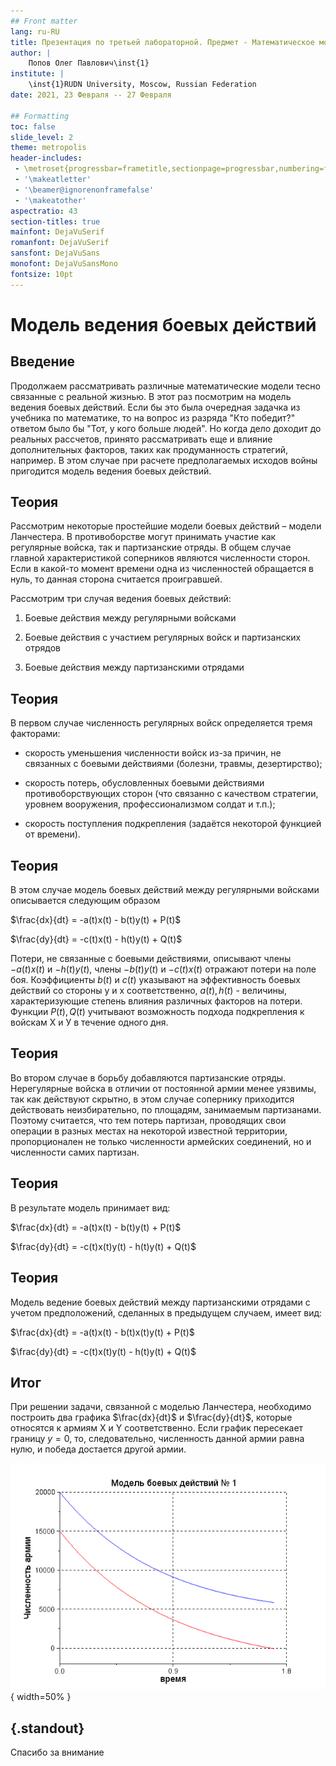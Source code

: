 ```yaml
---
## Front matter
lang: ru-RU
title: Презентация по третьей лабораторной. Предмет - Математическое моделирование.
author: |
	Попов Олег Павлович\inst{1}
institute: |
	\inst{1}RUDN University, Moscow, Russian Federation
date: 2021, 23 Февраля -- 27 Февраля

## Formatting
toc: false
slide_level: 2
theme: metropolis
header-includes:
 - \metroset{progressbar=frametitle,sectionpage=progressbar,numbering=fraction}
 - '\makeatletter'
 - '\beamer@ignorenonframefalse'
 - '\makeatother'
aspectratio: 43
section-titles: true
mainfont: DejaVuSerif
romanfont: DejaVuSerif
sansfont: DejaVuSans
monofont: DejaVuSansMono
fontsize: 10pt
---
```


# Модель ведения боевых действий

## Введение

Продолжаем рассматривать различные математические модели тесно связанные с
реальной жизнью. В этот раз посмотрим на модель ведения боевых действий.
Если бы это была очередная задачка из учебника по математике, то на вопрос
из разряда "Кто победит?" ответом было бы "Тот, у кого больше людей". Но
когда дело доходит до реальных рассчетов, принято рассматривать еще и влияние
дополнительных факторов, таких как продуманность стратегий, например. В этом
случае при расчете предполагаемых исходов войны пригодится модель ведения боевых
действий.

## Теория

Рассмотрим некоторые простейшие модели боевых действий – модели Ланчестера.
В противоборстве могут принимать участие как регулярные войска, так и
партизанские отряды. В общем случае главной характеристикой соперников
являются численности сторон. Если в какой-то момент времени одна из
численностей обращается в нуль, то данная сторона считается проигравшей.

Рассмотрим три случая ведения боевых действий:

1. Боевые действия между регулярными войсками

2. Боевые действия с участием регулярных войск и партизанских отрядов

3. Боевые действия между партизанскими отрядами

## Теория

В первом случае численность регулярных войск определяется тремя факторами:

- скорость уменьшения численности войск из-за причин, не связанных с
боевыми действиями (болезни, травмы, дезертирство);

- скорость потерь, обусловленных боевыми действиями
противоборствующих сторон (что связанно с качеством стратегии,
	уровнем вооружения, профессионализмом солдат и т.п.);

- скорость поступления подкрепления (задаётся некоторой функцией от
	времени).

## Теория

В этом случае модель боевых действий между регулярными войсками
описывается следующим образом

$\frac{dx}{dt} = -a(t)x(t) - b(t)y(t) + P(t)$

$\frac{dy}{dt} = -c(t)x(t) - h(t)y(t) + Q(t)$

Потери, не связанные с боевыми действиями, описывают члены
$-a(t)x(t)$ и $-h(t)y(t)$, члены $-b(t)y(t)$ и $-c(t)x(t)$ отражают
потери на поле боя. Коэффициенты $b(t)$ и $c(t)$ указывают на эффективность
боевых действий со стороны у и х соответственно, $a(t), h(t)$ - величины,
характеризующие степень влияния различных факторов на потери. Функции
$P(t), Q(t)$ учитывают возможность подхода подкрепления к войскам
Х и У в течение одного дня.

## Теория

Во втором случае в борьбу добавляются партизанские отряды. Нерегулярные
войска в отличии от постоянной армии менее уязвимы, так как действуют скрытно,
в этом случае сопернику приходится действовать неизбирательно, по площадям,
занимаемым партизанами. Поэтому считается, что тем потерь партизан,
проводящих свои операции в разных местах на некоторой известной территории,
пропорционален не только численности армейских соединений, но и численности
самих партизан.

## Теория

В результате модель принимает вид:

$\frac{dx}{dt} = -a(t)x(t) - b(t)y(t) + P(t)$

$\frac{dy}{dt} = -c(t)x(t)y(t) - h(t)y(t) + Q(t)$

## Теория

Модель ведение боевых действий между партизанскими отрядами с учетом
предположений, сделанных в предыдущем случаем, имеет вид:

$\frac{dx}{dt} = -a(t)x(t) - b(t)x(t)y(t) + P(t)$

$\frac{dy}{dt} = -c(t)x(t)y(t) - h(t)y(t) + Q(t)$

## Итог

При решении задачи, связанной с моделью Ланчестера, необходимо построить два
графика $\frac{dx}{dt}$ и $\frac{dy}{dt}$, которые относятся к армиям X и Y
соответственно. Если график пересекает границу $y = 0$, то, следовательно,
численность данной армии равна нулю, и победа достается другой армии.

![Пример графика](image/example.png){ width=50% }

## {.standout}

Спасибо за внимание
